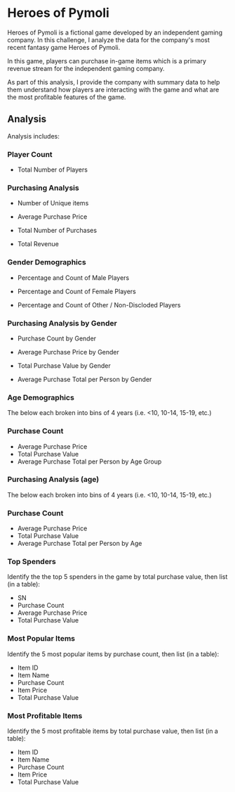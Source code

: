 # Heroes of Pymoli

Heroes of Pymoli is a fictional game developed by an independent gaming company.  In this challenge, I analyze the data for the company's most recent fantasy game Heroes of Pymoli.

In this game, players can purchase in-game items which is a primary revenue stream for the independent gaming company.

As part of this analysis, I provide the company with summary data to help them understand how players are interacting with the game and what are the most profitable features of the game.

## Analysis

Analysis includes:

### Player Count
* Total Number of Players

### Purchasing Analysis
* Number of Unique items
 
* Average Purchase Price
 
* Total Number of Purchases
 
* Total Revenue

### Gender Demographics
* Percentage and Count of Male Players
 
* Percentage and Count of Female Players
 
* Percentage and Count of Other / Non-Discloded Players

### Purchasing Analysis by Gender
 
* Purchase Count by Gender
 
* Average Purchase Price by Gender
 
* Total Purchase Value by Gender
 
* Average Purchase Total per Person by Gender

### Age Demographics

The below each broken into bins of 4 years (i.e. <10, 10-14, 15-19, etc.)

### Purchase Count
* Average Purchase Price
* Total Purchase Value
* Average Purchase Total per Person by Age Group

### Purchasing Analysis (age)

The below each broken into bins of 4 years (i.e. <10, 10-14, 15-19, etc.)

### Purchase Count
* Average Purchase Price
* Total Purchase Value
* Average Purchase Total per Person by Age

### Top Spenders

Identify the the top 5 spenders in the game by total purchase value, then list (in a table):

* SN
* Purchase Count
* Average Purchase Price
* Total Purchase Value

### Most Popular Items

Identify the 5 most popular items by purchase count, then list (in a table):

* Item ID
* Item Name
* Purchase Count
* Item Price
* Total Purchase Value

### Most Profitable Items

Identify the 5 most profitable items by total purchase value, then list (in a table):

* Item ID
* Item Name
* Purchase Count
* Item Price
* Total Purchase Value